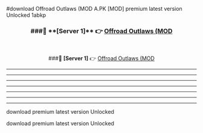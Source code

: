 #download Offroad Outlaws (MOD A.PK [MOD] premium latest version Unlocked 1abkp 



<div align="center">
<h3>###🔹 **[Server 1]** 👉 <a href="https://download1apk.web.app/">Offroad Outlaws (MOD</a></h3><br>


###🔹 **[Server 1]** 👉 <a href="https://download1apk.web.app/">Offroad Outlaws (MOD</a></h3>
</div>



----------------------------------------------------------

----------------------------------------------------------

----------------------------------------------------------

----------------------------------------------------------

----------------------------------------------------------

----------------------------------------------------------

----------------------------------------------------------

download premium latest version Unlocked

download premium latest version Unlocked
